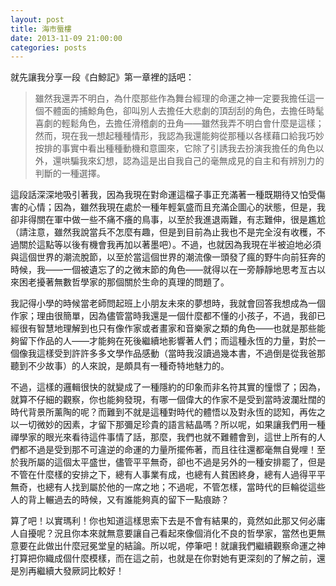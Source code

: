 ```yaml
---
layout: post
title: 海市蜃樓
date: 2013-11-09 21:00:00
categories: posts
---
```


就先讓我分享一段《白鯨記》第一章裡的話吧：

> 雖然我還弄不明白，為什麼那些作為舞台經理的命運之神一定要我擔任這一個不體面的捕鯨角色，卻叫別人去擔任大悲劇的頂刮刮的角色，去擔任時髦喜劇的輕鬆角色，去擔任滑稽劇的丑角——雖然我弄不明白會什麼是這樣；然而，現在我一想起種種情形，我認為我還能夠從那種以各樣藉口給我巧妙按排的事實中看出種種動機和意圖來，它除了引誘我去扮演我擔任的角色以外，還哄騙我來幻想，認為這是出自我自己的毫無成見的自主和有辨別力的判斷的一種選擇。

這段話深深地吸引著我，因為我現在對命運這檔子事正充滿著一種既期待又怕受傷害的心情；因為，雖然我現在處於一種年輕氣盛而且充滿企圖心的狀態，但是，我卻非得關在軍中做一些不痛不癢的鳥事，以至於我進退兩難，有志難伸，很是尷尬（請注意，雖然我說當兵不怎麼有趣，但是到目前為止我也不是完全沒有收穫，不過關於這點等以後有機會我再加以著墨吧）。不過，也就因為我現在半被迫地必須與這個世界的潮流脫節，以至於當這個世界的潮流像一頭發了瘋的野牛向前狂奔的時候，我——一個被遺忘了的之微末節的角色——就得以在一旁靜靜地思考亙古以來困老擾著無數哲學家的那個關於生命的真理的問題了。

我記得小學的時候當老師問起班上小朋友未來的夢想時，我就會回答我想成為一個作家；理由很簡單，因為儘管當時我還是一個什麼都不懂的小孩子，不過，我卻已經很有智慧地理解到也只有像作家或者畫家和音樂家之類的角色——也就是那些能夠留下作品的人——才能夠在死後繼續地影響著人們；而這種永恆的力量，對於一個像我這樣受到許許多多文學作品感動（當時我沒讀過幾本書，不過倒是從我爸那聽到不少故事）的人來說，是頗具有一種奇特地魅力的。

不過，這樣的邏輯很快的就變成了一種隱約的印象而非名符其實的憧憬了；因為，就算不仔細的觀察，你也能夠發現，有哪一個偉大的作家不是受到當時波瀾壯闊的時代背景所薰陶的呢？而難到不就是這種對時代的體悟以及對永恆的認知，再佐之以一切微妙的因素，才留下那彌足珍貴的語言結晶嗎？所以呢，如果讓我們用一種禪學家的眼光來看待這件事情了話，那麼，我們也就不難體會到，這世上所有的人們都不過是受到那不可違逆的命運的力量所擺佈著，而且往往還都毫無自覺哩！至於我所屬的這個太平盛世，儘管平平無奇，卻也不過是另外的一種安排罷了，但是不管在什麼樣的安排之下，總有人事業有成，也總有人貧困終身，總有人過得平平無奇，也總有人找到屬於他的一席之地；不過呢，不管怎樣，當時代的巨輪從這些人的背上輾過去的時候，又有誰能夠真的留下一點痕跡？

算了吧！以實瑪利！你也知道這樣思索下去是不會有結果的，竟然如此那又何必庸人自擾呢？況且你本來就無意要讓自己看起來像個消化不良的哲學家，當然也更無意要在此做出什麼冠冕堂皇的結論。所以呢，停筆吧！就讓我們繼續觀察命運之神打算把你織成個什麼模樣，而在這之前，也就是在你對她有更深刻的了解之前，還是別再繼續大發厥詞比較好！
